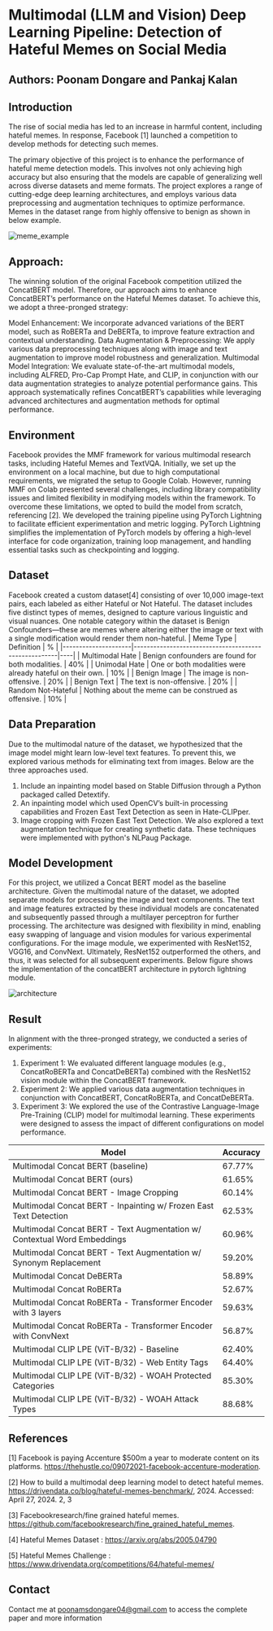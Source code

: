 # Multimodal (LLM and Vision) Deep Learning Pipeline: Detection of Hateful Memes on Social Media
## Authors: Poonam Dongare and Pankaj Kalan

## Introduction
The rise of social media has led to an increase in harmful content, including hateful memes. In response, Facebook [1] launched a competition to develop methods for detecting such memes.

The primary objective of this project is to enhance the performance of hateful meme detection models. This involves not only achieving high accuracy but also ensuring that the models are capable of generalizing well across diverse datasets and meme formats. The project explores a range of cutting-edge deep learning architectures, and employs various data preprocessing and augmentation techniques to optimize performance. Memes in the dataset range from highly offensive to benign as shown in below example.

![meme_example](Images/example_memes.png)

## Approach:
The winning solution of the original Facebook competition utilized the ConcatBERT model. Therefore, our approach aims to enhance ConcatBERT’s performance on the Hateful Memes dataset. To achieve this, we adopt a three-pronged strategy:

Model Enhancement: We incorporate advanced variations of the BERT model, such as RoBERTa and DeBERTa, to improve feature extraction and contextual understanding.
Data Augmentation & Preprocessing: We apply various data preprocessing techniques along with image and text augmentation to improve model robustness and generalization.
Multimodal Model Integration: We evaluate state-of-the-art multimodal models, including ALFRED, Pro-Cap Prompt Hate, and CLIP, in conjunction with our data augmentation strategies to analyze potential performance gains.
This approach systematically refines ConcatBERT’s capabilities while leveraging advanced architectures and augmentation methods for optimal performance.

## Environment
Facebook provides the MMF framework for various multimodal research tasks, including Hateful Memes and TextVQA. Initially, we set up the environment on a local machine, but due to high computational requirements, we migrated the setup to Google Colab. However, running MMF on Colab presented several challenges, including library compatibility issues and limited flexibility in modifying models within the framework.
To overcome these limitations, we opted to build the model from scratch, referencing [2]. We developed the training pipeline using PyTorch Lightning to facilitate efficient experimentation and metric logging. PyTorch Lightning simplifies the implementation of PyTorch models by offering a high-level interface for code organization, training loop management, and handling essential tasks such as checkpointing and logging.

## Dataset
Facebook created a custom dataset[4] consisting of over 10,000 image-text pairs, each labeled as either Hateful or Not Hateful. The dataset includes five distinct types of memes, designed to capture various linguistic and visual nuances. One notable category within the dataset is Benign Confounders—these are memes where altering either the image or text with a single modification would render them non-hateful.
| Meme Type           | Definition                                           | %  |
|---------------------|------------------------------------------------------|----|
| Multimodal Hate    | Benign confounders are found for both modalities.    | 40% |
| Unimodal Hate      | One or both modalities were already hateful on their own. | 10% |
| Benign Image       | The image is non-offensive.                          | 20% |
| Benign Text        | The text is non-offensive.                           | 20% |
| Random Not-Hateful | Nothing about the meme can be construed as offensive. | 10% |


## Data Preparation
Due to the multimodal nature of the dataset, we hypothesized that the image model might learn low-level text features. To prevent this, we explored various methods for eliminating text from images. Below are the three approaches used.
1. Include an inpainting model based on Stable Diffusion through a Python packaged called Detextify.
2. An inpainting model which used OpenCV’s built-in processing capabilities and Frozen East Text Detection as seen in Hate-CLIPper.
3. Image cropping with Frozen East Text Detection.
We also explored a text augmentation technique for creating synthetic data. These techniques were implemented with python's NLPaug Package.

## Model Development
For this project, we utilized a Concat BERT model as the baseline architecture. Given the multimodal nature of the dataset, we adopted separate models for processing the image and text components. The text and image features extracted by these individual models are concatenated and subsequently passed through a multilayer perceptron for further processing. The architecture was designed with flexibility in mind, enabling easy swapping of language and vision modules for various experimental configurations. For the image module, we experimented with ResNet152, VGG16, and ConvNext. Ultimately, ResNet152 outperformed the others, and thus, it was selected for all subsequent experiments. Below figure shows the implementation of the concatBERT architecture in pytorch lightning module.

![architecture](Images/architecture.png)

## Result 
In alignment with the three-pronged strategy, we conducted a series of experiments:

1. Experiment 1: We evaluated different language modules (e.g., ConcatRoBERTa and ConcatDeBERTa) combined with the ResNet152 vision module within the ConcatBERT framework.
2. Experiment 2: We applied various data augmentation techniques in conjunction with ConcatBERT, ConcatRoBERTa, and ConcatDeBERTa.
3. Experiment 3: We explored the use of the Contrastive Language-Image Pre-Training (CLIP) model for multimodal learning.
These experiments were designed to assess the impact of different configurations on model performance.


| Model                                                   | Accuracy |
|---------------------------------------------------------|----------|
| Multimodal Concat BERT (baseline)                      | 67.77%   |
| Multimodal Concat BERT (ours)                          | 61.65%   |
| Multimodal Concat BERT - Image Cropping               | 60.14%   |
| Multimodal Concat BERT - Inpainting w/ Frozen East Text Detection | 62.53%   |
| Multimodal Concat BERT - Text Augmentation w/ Contextual Word Embeddings | 60.96%   |
| Multimodal Concat BERT - Text Augmentation w/ Synonym Replacement | 59.20%   |
| Multimodal Concat DeBERTa                              | 58.89%   |
| Multimodal Concat RoBERTa                              | 52.67%   |
| Multimodal Concat RoBERTa - Transformer Encoder with 3 layers | 59.63%   |
| Multimodal Concat RoBERTa - Transformer Encoder with ConvNext | 56.87% |
| Multimodal CLIP LPE (ViT-B/32) - Baseline             | 62.40% |
| Multimodal CLIP LPE (ViT-B/32) - Web Entity Tags      | 64.40% |
| Multimodal CLIP LPE (ViT-B/32) - WOAH Protected Categories | 85.30%   |
| Multimodal CLIP LPE (ViT-B/32) - WOAH Attack Types    | 88.68%   |



## References
[1] Facebook is paying Accenture $500m a year to moderate content on its platforms. https://thehustle.co/09072021-facebook-accenture-moderation.

[2] How to build a multimodal deep learning model to detect hateful memes. https://drivendata.co/blog/hateful-memes-benchmark/, 2024. Accessed: April 27, 2024. 2, 3

[3] Facebookresearch/fine grained hateful memes. https://github.com/facebookresearch/fine_grained_hateful_memes.

[4] Hateful Memes Dataset : https://arxiv.org/abs/2005.04790

[5] Hateful Memes Challenge : https://www.drivendata.org/competitions/64/hateful-memes/

## Contact
Contact me at poonamsdongare04@gmail.com to access the complete paper and more information
